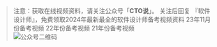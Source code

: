 > 注意：获取在线视频资料，请关注公众号「**CTO说**」。
>关注后回复  『软件设计师』，免费领取2024年最新最全的软件设计师备考视频资料
>  23年11月份备考视频
>  22年份备考视频
>  21年份备考视频  
> ![公众号二维码](https://chaidingoss.oss-cn-hangzhou.aliyuncs.com/qrcode.jpg)
